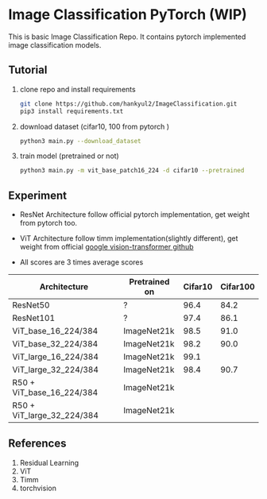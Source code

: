 # Image Classification PyTorch (WIP)
This is basic Image Classification Repo. It contains pytorch implemented image classification models.



## Tutorial

1. clone repo and install requirements

   ```bash
   git clone https://github.com/hankyul2/ImageClassification.git
   pip3 install requirements.txt
   ```

   

2. download dataset (cifar10, 100 from pytorch )

   ```bash
   python3 main.py --download_dataset
   ```

   

3. train model (pretrained or not)

   ```bash
   python3 main.py -m vit_base_patch16_224 -d cifar10 --pretrained
   ```

   



## Experiment

- ResNet Architecture follow official pytorch implementation, get weight from pytorch too.

- ViT Architecture follow timm implementation(slightly different), get weight from official [google vision-transformer github](https://github.com/google-research/vision_transformer) 
- All scores are 3 times average scores

| Architecture               | Pretrained on | Cifar10 | Cifar100 |
| -------------------------- | ------------- | ------- | -------- |
| ResNet50                   | ?             | 96.4    | 84.2     |
| ResNet101                  | ?             | 97.4    | 86.1     |
| ViT_base_16_224/384        | ImageNet21k   | 98.5    | 91.0     |
| ViT_base_32_224/384        | ImageNet21k   | 98.2    | 90.0     |
| ViT_large_16_224/384       | ImageNet21k   | 99.1    |          |
| ViT_large_32_224/384       | ImageNet21k   | 98.4    | 90.7     |
| R50 + ViT_base_16_224/384  | ImageNet21k   |         |          |
| R50 + ViT_large_32_224/384 | ImageNet21k   |         |          |



## References

1. Residual Learning
2. ViT
3. Timm
4. torchvision